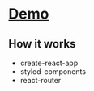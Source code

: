 
# [Demo](https://funbox-cat-task.herokuapp.com/)

## How it works
- create-react-app
- styled-components
- react-router
